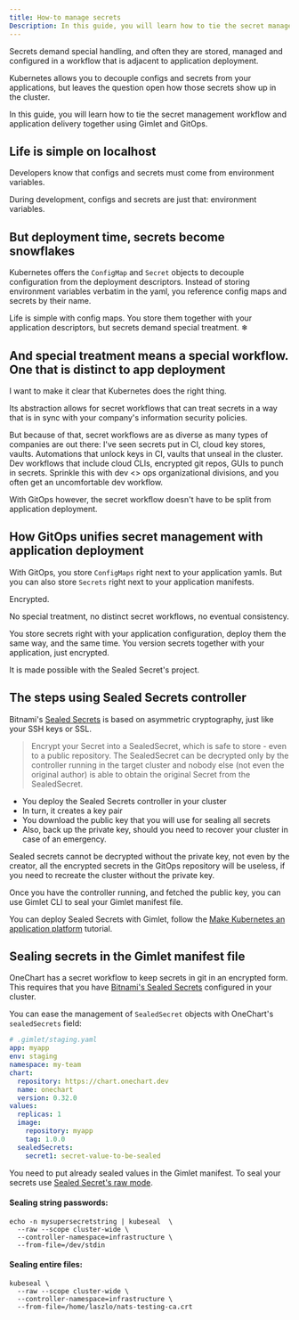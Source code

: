 ```yaml
---
title: How-to manage secrets
Description: In this guide, you will learn how to tie the secret management workflow and application delivery together using Gimlet and GitOps.
---
```


Secrets demand special handling, and often they are stored, managed and configured in a workflow that is adjacent to application deployment.

Kubernetes allows you to decouple configs and secrets from your applications, but leaves the question open how those secrets show up in the cluster.

In this guide, you will learn how to tie the secret management workflow and application delivery together using Gimlet and GitOps.

## Life is simple on localhost

Developers know that configs and secrets must come from environment variables.

During development, configs and secrets are just that: environment variables.

## But deployment time, secrets become snowflakes

Kubernetes offers the `ConfigMap` and `Secret` objects to decouple configuration from the deployment descriptors.
Instead of storing environment variables verbatim in the yaml, you reference config maps and secrets by their name.

Life is simple with config maps. You store them together with your application descriptors, but secrets demand special treatment. ❄

## And special treatment means a special workflow. One that is distinct to app deployment

I want to make it clear that Kubernetes does the right thing.

Its abstraction allows for secret workflows that can treat secrets in a way that is in sync with your company's information security policies.

But because of that, secret workflows are as diverse as many types of companies are out there:
I've seen secrets put in CI, cloud key stores, vaults. Automations that unlock keys in CI, vaults that unseal in the cluster.
Dev workflows that include cloud CLIs, encrypted git repos, GUIs to punch in secrets.
Sprinkle this with dev <> ops organizational divisions, and you often get an uncomfortable dev workflow.

With GitOps however, the secret workflow doesn't have to be split from application deployment.

## How GitOps unifies secret management with application deployment

With GitOps, you store `ConfigMaps` right next to your application yamls.
But you can also store `Secrets` right next to your application manifests.

Encrypted.

No special treatment, no distinct secret workflows, no eventual consistency.

You store secrets right with your application configuration, deploy them the same way, and the same time.
You version secrets together with your application, just encrypted.

It is made possible with the Sealed Secret's project.

## The steps using Sealed Secrets controller

Bitnami's [Sealed Secrets](https://github.com/bitnami-labs/sealed-secrets) is based on asymmetric cryptography, just like your SSH keys or SSL.

> Encrypt your Secret into a SealedSecret, which is safe to store - even to a public repository. The SealedSecret can be decrypted only by the controller running in the target cluster and nobody else (not even the original author) is able to obtain the original Secret from the SealedSecret.

- You deploy the Sealed Secrets controller in your cluster
- In turn, it creates a key pair
- You download the public key that you will use for sealing all secrets
- Also, back up the private key, should you need to recover your cluster in case of an emergency.

Sealed secrets cannot be decrypted without the private key, not even by the creator,
all the encrypted secrets in the GitOps repository will be useless, if you need to recreate the cluster without the private key.

Once you have the controller running, and fetched the public key, you can use Gimlet CLI to seal your Gimlet manifest file.

You can deploy Sealed Secrets with Gimlet, follow the [Make Kubernetes an application platform](/docs/make-kubernetes-an-application-platform) tutorial.

## Sealing secrets in the Gimlet manifest file

OneChart has a secret workflow to keep secrets in git in an encrypted form. This requires that you have [Bitnami's Sealed Secrets](https://github.com/bitnami-labs/sealed-secrets) configured in your cluster.

You can ease the management of `SealedSecret` objects with OneChart's `sealedSecrets` field:

```yaml
# .gimlet/staging.yaml
app: myapp
env: staging
namespace: my-team
chart:
  repository: https://chart.onechart.dev
  name: onechart
  version: 0.32.0
values:
  replicas: 1
  image:
    repository: myapp
    tag: 1.0.0
  sealedSecrets:
    secret1: secret-value-to-be-sealed
```

You need to put already sealed values in the Gimlet manifest. To seal your secrets use [Sealed Secret's raw mode](https://github.com/bitnami-labs/sealed-secrets#raw-mode-experimental).

#### Sealing string passwords:

```
echo -n mysupersecretstring | kubeseal  \
  --raw --scope cluster-wide \
  --controller-namespace=infrastructure \
  --from-file=/dev/stdin
```

#### Sealing entire files:

```
kubeseal \
  --raw --scope cluster-wide \
  --controller-namespace=infrastructure \
  --from-file=/home/laszlo/nats-testing-ca.crt
```
